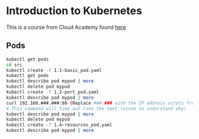 # Introduction to Kubernetes

This is a course from Cloud Academy found [here](https://cloudacademy.com/course/introduction-to-kubernetes/)


## Pods

```sh
kubectl get pods
cd src
kubectl create -f 1.1-basic_pod.yaml
kubectl get pods
kubectl describe pod mypod | more
kubectl delete pod mypod
kubectl create -f 1.2-port_pod.yaml
kubectl describe pod mypod | more
curl 192.168.###.###:80 (Replace ###.### with the IP address octets from the describe output)
# This command will time out (see the next lesson to understand why)
kubectl describe pod mypod | more
kubectl delete pod mypod
kubectl create -f 1.4-resources_pod.yaml
kubectl describe pod mypod | more
```